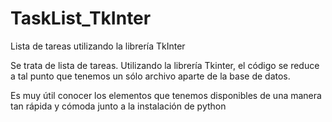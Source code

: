 # TaskList_TkInter
Lista de tareas utilizando la librería TkInter

Se trata de lista de tareas. 
Utilizando la librería Tkinter, el código se reduce a tal punto que tenemos un sólo archivo aparte de la base de datos.

Es muy útil conocer los elementos que tenemos disponibles de una manera tan rápida y cómoda junto a la instalación de python


